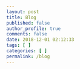 ```yaml
---
layout: post
title: Blog
published: false
author_profile: true
comments: false
date: 2018-12-01 02:12:33
tags: [ ]
categories: [ ]
permalink: /blog
---
```

